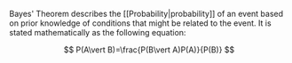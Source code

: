 Bayes' Theorem describes the [[Probability|probability]] of an event based on prior knowledge of conditions that might be related to the event. It is stated mathematically as the following equation:

$$
P(A\vert B)=\frac{P(B\vert A)P(A)}{P(B)}
$$